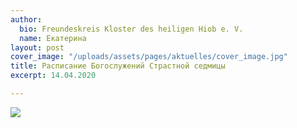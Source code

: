 ```yaml
---
author:
  bio: Freundeskreis Kloster des heiligen Hiob e. V.
  name: Екатерина
layout: post
cover_image: "/uploads/assets/pages/aktuelles/cover_image.jpg"
title: Расписание Богослужений Страстной седмицы
excerpt: 14.04.2020

---
```

![](https://res.cloudinary.com/hiobmon/image/upload/v1586875880/media/2020/2ec17a7b-7701-4c49-9dd9-4a997906b705_b13wjg.jpg)